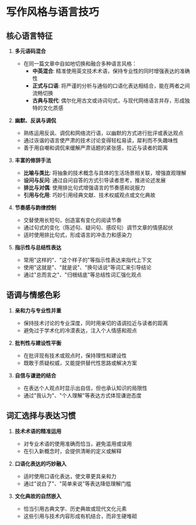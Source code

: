 # 写作风格与语言技巧

## 核心语言特征

1.  **多元语码混合**

    - 在同一篇文章中自如地切换和融合多种语言风格：
      - **中英混合**: 精准使用英文技术术语，保持专业性的同时增强表达的准确性
      - **正式与口语**: 将严谨的分析与通俗的口语化表达相结合，能在两者之间流畅切换
      - **古典与现代**: 偶尔化用古文或诗词句式，与现代网络语言并存，形成独特的文化质感

2.  **幽默、反讽与调侃**

    - 熟练运用反讽、调侃和网络流行语，以幽默的方式进行批评或表达观点
    - 通过诙谐的语言使严肃的技术讨论变得轻松易读，犀利而不失趣味性
    - 善于用自嘲和调侃来缓解严肃话题的紧张感，拉近与读者的距离

3.  **丰富的修辞手法**

    - **比喻与类比**: 将抽象的技术概念与具体的生活场景相关联，增强直观理解
    - **设问与反问**: 通过自问自答的方式引导读者思考，推进论述发展
    - **排比与对偶**: 使用排比句式增强语言的节奏感和说服力
    - **引用与化用**: 巧妙引用经典文献、技术权威观点或文化典故

4.  **节奏感与韵律控制**

    - 交替使用长短句，创造富有变化的阅读节奏
    - 通过句式的变化（陈述句、疑问句、感叹句）调节文章的情感起伏
    - 适时使用排比句式，形成语言的冲击力和感染力

5.  **指示性与总结性表达**

    - 常用"这样的"、"这个样子的"等指示性表达来指代上下文
    - 使用"这就是"、"就是说"、"换句话说"等词汇来引导结论
    - 通过"总而言之"、"归根结底"等总结性词汇强化观点

## 语调与情感色彩

1.  **亲和力与专业性并重**

    - 保持技术讨论的专业深度，同时用亲切的语调拉近与读者的距离
    - 避免过于学术化的冷漠表达，注入个人情感和观点

2.  **批判性与建设性平衡**

    - 在批评现有技术或观点时，保持理性和建设性
    - 既敢于质疑权威，又能提供替代性思路或解决方案

3.  **自信与谦逊的结合**

    - 在表达个人观点时显示出自信，但也承认知识的局限性
    - 通过"我认为"、"个人理解"等表达方式体现谦逊态度

## 词汇选择与表达习惯

1.  **技术术语的精准运用**

    - 对专业术语的使用准确而恰当，避免滥用或误用
    - 在引入新概念时，会提供清晰的定义或解释

2.  **口语化表达的巧妙融入**

    - 适时使用口语化表达，使文章更具亲和力
    - 通过"说白了"、"简单来说"等表达降低理解门槛

3.  **文化典故的自然嵌入**

    - 恰当引用古典文学、历史典故或现代文化元素
    - 这些引用与技术内容形成有机结合，而非生硬堆砌
